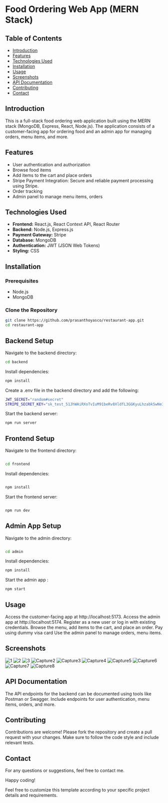 # Food Ordering Web App (MERN Stack)

## Table of Contents
- [Introduction](#introduction)
- [Features](#features)
- [Technologies Used](#technologies-used)
- [Installation](#installation)
- [Usage](#usage)
- [Screenshots](#screenshots)
- [API Documentation](#api-documentation)
- [Contributing](#contributing)
- [Contact](#contact)

## Introduction
This is a full-stack food ordering web application built using the MERN stack (MongoDB, Express, React, Node.js). The application consists of a customer-facing app for ordering food and an admin app for managing orders, menu items, and more.

## Features
- User authentication and authorization
- Browse food items
- Add items to the cart and place orders
- Stripe Payment Integration: Secure and reliable payment processing using Stripe.
- Order tracking
- Admin panel to manage menu items, orders

## Technologies Used
- **Frontend:** React.js, React Context API, React Router
- **Backend:** Node.js, Express.js
- **Payment Gateway:** Stripe
- **Database:** MongoDB
- **Authentication:** JWT (JSON Web Tokens)
- **Styling:** CSS

## Installation
### Prerequisites
- Node.js
- MongoDB

### Clone the Repository
```sh
git clone https://github.com/prasanthoyasco/restaurant-app.git
cd restaurant-app
```

## Backend Setup
Navigate to the backend directory:

```sh
cd backend

```
Install dependencies:

```sh
npm install
```

Create a .env file in the backend directory and add the following:

```sh
JWT_SECRET="random#secret"
STRIPE_SECRET_KEY="sk_test_51JhWAiRXoTvIuM91beRv8XldfL3GGKyuLhzabkSwNeIXryY51G9UKnwNUFcotg0N6k4UAGhiprjJd4XhAF85JCN4004TC42zkl"
```

Start the backend server:

```sh
npm run server
```
## Frontend Setup
Navigate to the frontend directory:

```sh

cd frontend
```

Install dependencies:
```sh

npm install
```

Start the frontend server:
```sh

npm run dev
```

## Admin App Setup

Navigate to the admin directory:
```sh

cd admin
```

Install dependencies:

```sh
npm install
```

Start the admin app :
```sh
npm start
```

## Usage
Access the customer-facing app at http://localhost:5173.
Access the admin app at http://localhost:5174.
Register as a new user or log in with existing credentials.
Browse the menu, add items to the cart, and place an order.
Pay using dummy visa card
Use the admin panel to manage orders, menu items.

## Screenshots
![1](https://imgur.com/a/GtoyIix)
![2](https://github.com/prasanthoyasco/restaurant-app/assets/59603716/0cb56d94-a715-48bd-9a7d-05c876a05b2c)
![3](https://github.com/prasanthoyasco/restaurant-app/assets/59603716/f5dd216a-dc8d-4042-9a96-4884cdb17aef)
![Capture2](https://github.com/prasanthoyasco/restaurant-app/assets/59603716/22fc6a58-b713-4ab7-babb-cff5844e7c55)
![Capture3](https://github.com/prasanthoyasco/restaurant-app/assets/59603716/0f7fe1ab-8c29-4fa2-bdb2-7212994cdf80)
![Capture4](https://github.com/prasanthoyasco/restaurant-app/assets/59603716/f41881c6-e148-4215-9953-458bbe602007)
![Capture5](https://github.com/prasanthoyasco/restaurant-app/assets/59603716/34e366fa-8ee5-4f77-a5e0-d5d4ea294672)
![Capture6](https://github.com/prasanthoyasco/restaurant-app/assets/59603716/1894f642-ea89-42de-ad74-de173c6c42aa)
![Capture7](https://github.com/prasanthoyasco/restaurant-app/assets/59603716/1a94b8aa-aa4e-4991-9d45-f6548f793b47)
![Capture8](https://github.com/prasanthoyasco/restaurant-app/assets/59603716/c85e4c11-7ebf-4e45-8678-4000abde835d)

## API Documentation
The API endpoints for the backend can be documented using tools like Postman or Swagger. Include endpoints for user authentication, menu items, orders, and more.

## Contributing
Contributions are welcome! Please fork the repository and create a pull request with your changes. Make sure to follow the code style and include relevant tests.

## Contact
For any questions or suggestions, feel free to contact me.

Happy coding!

Feel free to customize this template according to your specific project details and requirements.





